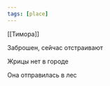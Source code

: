 ```yaml
---
tags: [place]
---
```


[[Тимора]]

Заброшен, сейчас отстраивают

Жрицы нет в городе

Она отправилась в лес
